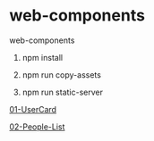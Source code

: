 # web-components
web-components

1. npm install

2. npm run copy-assets

3. npm run static-server

<a href="https://semihgokduman.github.io/web-components/01-UserCard/" target="_blank">01-UserCard</a>

<a href="https://semihgokduman.github.io/web-components/02-People-List/" target="_blank">02-People-List</a>
